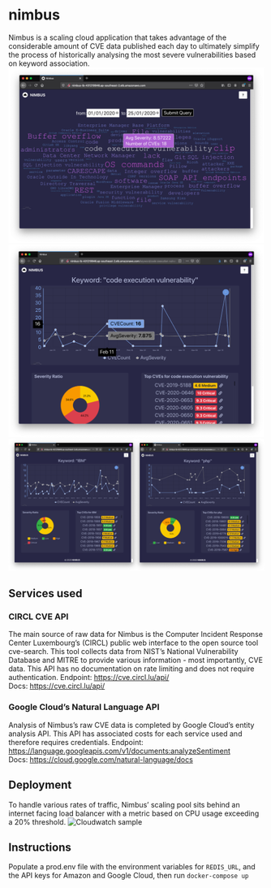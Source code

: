 # nimbus
Nimbus is a scaling cloud application that takes advantage of the considerable amount of CVE data published each day to ultimately simplify the process of historically analysing the most severe vulnerabilities based on keyword association.
![Home page sample](samples/home.png)
![Individual page sample](samples/cev.png)
![Other samples](samples/samples.png)

## Services used
### CIRCL CVE API
The main source of raw data for Nimbus is the Computer Incident Response Center Luxembourg’s (CIRCL) public web interface to the open source tool cve-search. This tool collects data from NIST’s National Vulnerability Database and MITRE to provide various information - most importantly, CVE data. This API has no documentation on rate limiting and does not require authentication.
Endpoint: https://cve.circl.lu/api/ <br> 
Docs: https://cve.circl.lu/api/

### Google Cloud’s Natural Language API
Analysis of Nimbus’s raw CVE data is completed by Google Cloud’s entity analysis API. This API has associated costs for each service used and therefore requires credentials.
Endpoint: https://language.googleapis.com/v1/documents:analyzeSentiment <br>
Docs: https://cloud.google.com/natural-language/docs

## Deployment
To handle various rates of traffic, Nimbus’ scaling pool sits behind an internet facing load balancer with a metric based on CPU usage exceeding a 20% threshold.
![Cloudwatch sample](cloudwatch-metrics.png)

## Instructions
Populate a prod.env file with the environment variables for `REDIS_URL`, and the API keys for Amazon and Google Cloud, then run `docker-compose up`
